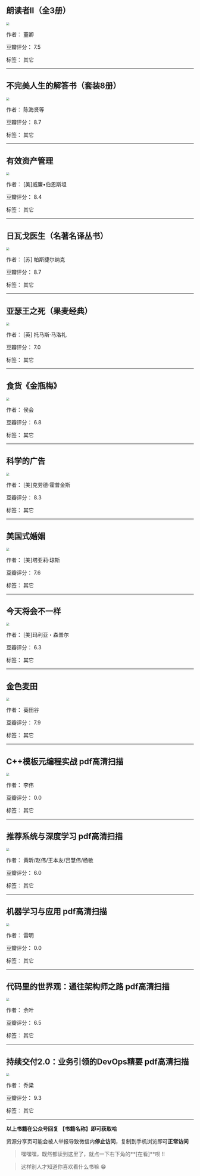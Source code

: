 ## 朗读者Ⅱ（全3册）

<img src="https://www.aibooks.cc/wp-content/uploads/2020/02/2020022105454320.jpg" style="zoom:50%;" />

作者： 董卿

豆瓣评分：  7.5

标签： 其它


---

## 不完美人生的解答书（套装8册）

<img src="https://www.aibooks.cc/wp-content/uploads/2020/02/2020022105394830.jpg" style="zoom:50%;" />

作者： 陈海贤等

豆瓣评分：  8.7

标签： 其它


---

## 有效资产管理

<img src="https://www.aibooks.cc/wp-content/uploads/2020/02/2020022105361415.jpg" style="zoom:50%;" />

作者： [美]威廉•伯恩斯坦

豆瓣评分：  8.4

标签： 其它


---

## 日瓦戈医生（名著名译丛书）

<img src="https://www.aibooks.cc/wp-content/uploads/2020/02/2020022105272485.jpg" style="zoom:50%;" />

作者： [苏] 帕斯捷尔纳克

豆瓣评分：  8.7

标签： 其它


---

## 亚瑟王之死（果麦经典）

<img src="https://www.aibooks.cc/wp-content/uploads/2020/02/2020022105080639.jpg" style="zoom:50%;" />

作者： [英] 托马斯·马洛礼

豆瓣评分：  7.0

标签： 其它


---

## 食货《金瓶梅》

<img src="https://www.aibooks.cc/wp-content/uploads/2020/02/2020022009450048.jpg" style="zoom:50%;" />

作者： 侯会

豆瓣评分：  6.8

标签： 其它


---

## 科学的广告

<img src="https://www.aibooks.cc/wp-content/uploads/2020/02/2020022009371390.jpg" style="zoom:50%;" />

作者： [美]克劳德·霍普金斯 

豆瓣评分：  8.3

标签： 其它


---

## 美国式婚姻

<img src="https://www.aibooks.cc/wp-content/uploads/2020/02/2020022009315334.jpg" style="zoom:50%;" />

作者： [美]塔亚莉·琼斯

豆瓣评分：  7.6

标签： 其它


---

## 今天将会不一样

<img src="https://www.aibooks.cc/wp-content/uploads/2020/02/2020022009273312.jpg" style="zoom:50%;" />

作者： [美]玛利亚・森普尔

豆瓣评分：  6.3

标签： 其它


---

## 金色麦田

<img src="https://www.aibooks.cc/wp-content/uploads/2020/02/2020022009241950.jpg" style="zoom:50%;" />

作者： 葵田谷

豆瓣评分：  7.9

标签： 其它


---

## C++模板元编程实战 pdf高清扫描

<img src="https://www.aibooks.cc/wp-content/uploads/2020/02/2020022008325027.jpg" style="zoom:50%;" />

作者： 李伟

豆瓣评分：  0.0

标签： 其它


---

## 推荐系统与深度学习 pdf高清扫描

<img src="https://www.aibooks.cc/wp-content/uploads/2020/02/202002200831163.jpg" style="zoom:50%;" />

作者： 黄昕/赵伟/王本友/吕慧伟/杨敏

豆瓣评分：  6.0

标签： 其它


---

## 机器学习与应用 pdf高清扫描

<img src="https://www.aibooks.cc/wp-content/uploads/2020/02/2020022008254672.jpg" style="zoom:50%;" />

作者： 雷明 

豆瓣评分：  0.0

标签： 其它


---

## 代码里的世界观：通往架构师之路 pdf高清扫描

<img src="https://www.aibooks.cc/wp-content/uploads/2020/02/2020022008214669.jpg" style="zoom:50%;" />

作者： 余叶

豆瓣评分：  6.5

标签： 其它


---

## 持续交付2.0：业务引领的DevOps精要 pdf高清扫描

<img src="https://www.aibooks.cc/wp-content/uploads/2020/02/2020022008150684.jpg" style="zoom:50%;" />

作者： 乔梁 

豆瓣评分：  9.3

标签： 其它


---


**以上书籍在公众号回复 【书籍名称】即可获取哈** 


资源分享页可能会被人举报导致微信内**停止访问**，复制到手机浏览即可**正常访问**


> 嘿嘿嘿，既然都读到这里了，就点一下右下角的**[在看]**呗 !!

> 

> 这样别人才知道你喜欢看什么书嘛 😁

